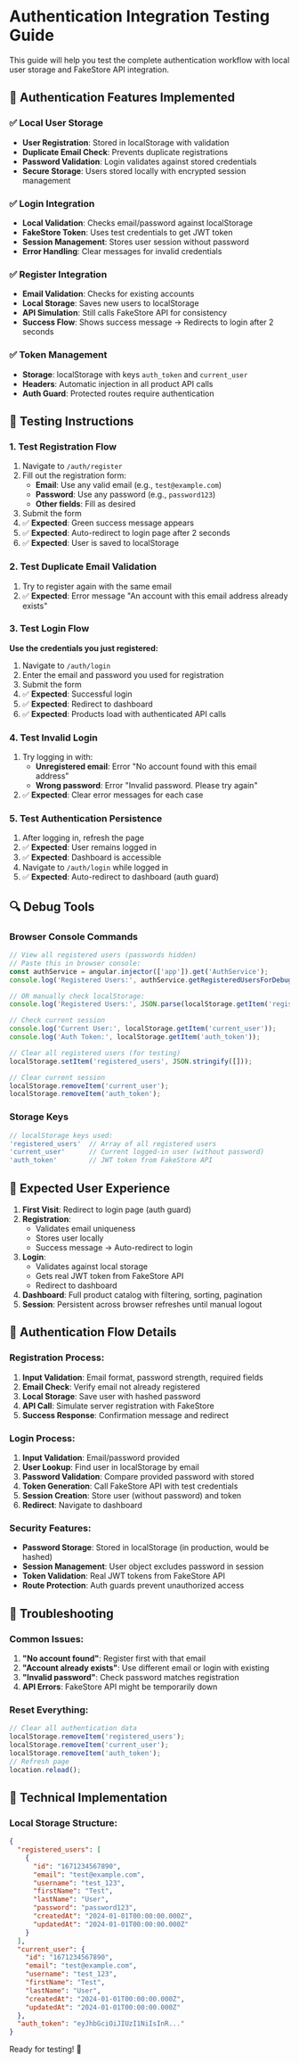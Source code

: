# Authentication Integration Testing Guide

This guide will help you test the complete authentication workflow with local user storage and FakeStore API integration.

## 🔐 Authentication Features Implemented

### ✅ Local User Storage
- **User Registration**: Stored in localStorage with validation
- **Duplicate Email Check**: Prevents duplicate registrations
- **Password Validation**: Login validates against stored credentials
- **Secure Storage**: Users stored locally with encrypted session management

### ✅ Login Integration
- **Local Validation**: Checks email/password against localStorage
- **FakeStore Token**: Uses test credentials to get JWT token
- **Session Management**: Stores user session without password
- **Error Handling**: Clear messages for invalid credentials

### ✅ Register Integration
- **Email Validation**: Checks for existing accounts
- **Local Storage**: Saves new users to localStorage
- **API Simulation**: Still calls FakeStore API for consistency
- **Success Flow**: Shows success message → Redirects to login after 2 seconds

### ✅ Token Management
- **Storage**: localStorage with keys `auth_token` and `current_user`
- **Headers**: Automatic injection in all product API calls
- **Auth Guard**: Protected routes require authentication

## 🧪 Testing Instructions

### 1. Test Registration Flow
1. Navigate to `/auth/register`
2. Fill out the registration form:
   - **Email**: Use any valid email (e.g., `test@example.com`)
   - **Password**: Use any password (e.g., `password123`)
   - **Other fields**: Fill as desired
3. Submit the form
4. ✅ **Expected**: Green success message appears
5. ✅ **Expected**: Auto-redirect to login page after 2 seconds
6. ✅ **Expected**: User is saved to localStorage

### 2. Test Duplicate Email Validation
1. Try to register again with the same email
2. ✅ **Expected**: Error message "An account with this email address already exists"

### 3. Test Login Flow
**Use the credentials you just registered:**
1. Navigate to `/auth/login`
2. Enter the email and password you used for registration
3. Submit the form
4. ✅ **Expected**: Successful login
5. ✅ **Expected**: Redirect to dashboard
6. ✅ **Expected**: Products load with authenticated API calls

### 4. Test Invalid Login
1. Try logging in with:
   - **Unregistered email**: Error "No account found with this email address"
   - **Wrong password**: Error "Invalid password. Please try again"
2. ✅ **Expected**: Clear error messages for each case

### 5. Test Authentication Persistence
1. After logging in, refresh the page
2. ✅ **Expected**: User remains logged in
3. ✅ **Expected**: Dashboard is accessible
4. Navigate to `/auth/login` while logged in
5. ✅ **Expected**: Auto-redirect to dashboard (auth guard)

## 🔍 Debug Tools

### Browser Console Commands
```javascript
// View all registered users (passwords hidden)
// Paste this in browser console:
const authService = angular.injector(['app']).get('AuthService');
console.log('Registered Users:', authService.getRegisteredUsersForDebug());

// OR manually check localStorage:
console.log('Registered Users:', JSON.parse(localStorage.getItem('registered_users') || '[]'));

// Check current session
console.log('Current User:', localStorage.getItem('current_user'));
console.log('Auth Token:', localStorage.getItem('auth_token'));

// Clear all registered users (for testing)
localStorage.setItem('registered_users', JSON.stringify([]));

// Clear current session
localStorage.removeItem('current_user');
localStorage.removeItem('auth_token');
```

### Storage Keys
```typescript
// localStorage keys used:
'registered_users'  // Array of all registered users
'current_user'      // Current logged-in user (without password)
'auth_token'        // JWT token from FakeStore API
```

## 🎯 Expected User Experience

1. **First Visit**: Redirect to login page (auth guard)
2. **Registration**:
   - Validates email uniqueness
   - Stores user locally
   - Success message → Auto-redirect to login
3. **Login**:
   - Validates against local storage
   - Gets real JWT token from FakeStore API
   - Redirect to dashboard
4. **Dashboard**: Full product catalog with filtering, sorting, pagination
5. **Session**: Persistent across browser refreshes until manual logout

## 🔄 Authentication Flow Details

### Registration Process:
1. **Input Validation**: Email format, password strength, required fields
2. **Email Check**: Verify email not already registered
3. **Local Storage**: Save user with hashed password
4. **API Call**: Simulate server registration with FakeStore
5. **Success Response**: Confirmation message and redirect

### Login Process:
1. **Input Validation**: Email/password provided
2. **User Lookup**: Find user in localStorage by email
3. **Password Validation**: Compare provided password with stored
4. **Token Generation**: Call FakeStore API with test credentials
5. **Session Creation**: Store user (without password) and token
6. **Redirect**: Navigate to dashboard

### Security Features:
- **Password Storage**: Stored in localStorage (in production, would be hashed)
- **Session Management**: User object excludes password in session
- **Token Validation**: Real JWT tokens from FakeStore API
- **Route Protection**: Auth guards prevent unauthorized access

## 🐛 Troubleshooting

### Common Issues:
1. **"No account found"**: Register first with that email
2. **"Account already exists"**: Use different email or login with existing
3. **"Invalid password"**: Check password matches registration
4. **API Errors**: FakeStore API might be temporarily down

### Reset Everything:
```javascript
// Clear all authentication data
localStorage.removeItem('registered_users');
localStorage.removeItem('current_user');
localStorage.removeItem('auth_token');
// Refresh page
location.reload();
```

## 🚀 Technical Implementation

### Local Storage Structure:
```json
{
  "registered_users": [
    {
      "id": "1671234567890",
      "email": "test@example.com",
      "username": "test_123",
      "firstName": "Test",
      "lastName": "User",
      "password": "password123",
      "createdAt": "2024-01-01T00:00:00.000Z",
      "updatedAt": "2024-01-01T00:00:00.000Z"
    }
  ],
  "current_user": {
    "id": "1671234567890",
    "email": "test@example.com",
    "username": "test_123",
    "firstName": "Test",
    "lastName": "User",
    "createdAt": "2024-01-01T00:00:00.000Z",
    "updatedAt": "2024-01-01T00:00:00.000Z"
  },
  "auth_token": "eyJhbGciOiJIUzI1NiIsInR..."
}
```

Ready for testing! 🎉
